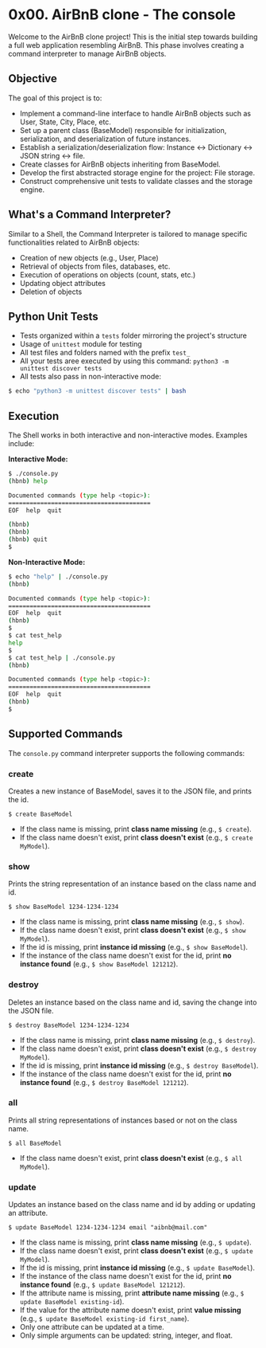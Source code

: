 # 0x00. AirBnB clone - The console

Welcome to the AirBnB clone project! This is the initial step towards building a full web application resembling AirBnB. This phase involves creating a command interpreter to manage AirBnB objects.

## Objective

The goal of this project is to:

- Implement a command-line interface to handle AirBnB objects such as User, State, City, Place, etc.
- Set up a parent class (BaseModel) responsible for initialization, serialization, and deserialization of future instances.
- Establish a serialization/deserialization flow: Instance <-> Dictionary <-> JSON string <-> file.
- Create classes for AirBnB objects inheriting from BaseModel.
- Develop the first abstracted storage engine for the project: File storage.
- Construct comprehensive unit tests to validate classes and the storage engine.

## What's a Command Interpreter?

Similar to a Shell, the Command Interpreter is tailored to manage specific functionalities related to AirBnB objects:

- Creation of new objects (e.g., User, Place)
- Retrieval of objects from files, databases, etc.
- Execution of operations on objects (count, stats, etc.)
- Updating object attributes
- Deletion of objects

## Python Unit Tests

- Tests organized within a `tests` folder mirroring the project's structure
- Usage of `unittest` module for testing
- All test files and folders named with the prefix `test_`
- All your tests aree executed by using this command: `python3 -m unittest discover tests`
- All tests also pass in non-interactive mode:
```bash
$ echo "python3 -m unittest discover tests" | bash
```

## Execution
The Shell works in both interactive and non-interactive modes. Examples include:

**Interactive Mode:**
```bash
$ ./console.py
(hbnb) help

Documented commands (type help <topic>):
========================================
EOF  help  quit

(hbnb) 
(hbnb) 
(hbnb) quit
$
```

**Non-Interactive Mode:**
```bash
$ echo "help" | ./console.py
(hbnb)

Documented commands (type help <topic>):
========================================
EOF  help  quit
(hbnb) 
$
$ cat test_help
help
$
$ cat test_help | ./console.py
(hbnb)

Documented commands (type help <topic>):
========================================
EOF  help  quit
(hbnb) 
$
```

## Supported Commands

The `console.py` command interpreter supports the following commands:

### create

Creates a new instance of BaseModel, saves it to the JSON file, and prints the id.

```
$ create BaseModel
```

- If the class name is missing, print **class name missing** (e.g., `$ create`).
- If the class name doesn't exist, print **class doesn't exist** (e.g., `$ create MyModel`).

### show

Prints the string representation of an instance based on the class name and id.

```
$ show BaseModel 1234-1234-1234
```

- If the class name is missing, print **class name missing** (e.g., `$ show`).
- If the class name doesn't exist, print **class doesn't exist** (e.g., `$ show MyModel`).
- If the id is missing, print **instance id missing** (e.g., `$ show BaseModel`).
- If the instance of the class name doesn't exist for the id, print **no instance found** (e.g., `$ show BaseModel 121212`).

### destroy

Deletes an instance based on the class name and id, saving the change into the JSON file.

```
$ destroy BaseModel 1234-1234-1234
```

- If the class name is missing, print **class name missing** (e.g., `$ destroy`).
- If the class name doesn't exist, print **class doesn't exist** (e.g., `$ destroy MyModel`).
- If the id is missing, print **instance id missing** (e.g., `$ destroy BaseModel`).
- If the instance of the class name doesn't exist for the id, print **no instance found** (e.g., `$ destroy BaseModel 121212`).

### all

Prints all string representations of instances based or not on the class name.

```
$ all BaseModel
```

- If the class name doesn't exist, print **class doesn't exist** (e.g., `$ all MyModel`).

### update

Updates an instance based on the class name and id by adding or updating an attribute.

```
$ update BaseModel 1234-1234-1234 email "aibnb@mail.com"
```

- If the class name is missing, print **class name missing** (e.g., `$ update`).
- If the class name doesn't exist, print **class doesn't exist** (e.g., `$ update MyModel`).
- If the id is missing, print **instance id missing** (e.g., `$ update BaseModel`).
- If the instance of the class name doesn't exist for the id, print **no instance found** (e.g., `$ update BaseModel 121212`).
- If the attribute name is missing, print **attribute name missing** (e.g., `$ update BaseModel existing-id`).
- If the value for the attribute name doesn't exist, print **value missing** (e.g., `$ update BaseModel existing-id first_name`).
- Only one attribute can be updated at a time.
- Only simple arguments can be updated: string, integer, and float.
